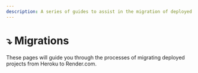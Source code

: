 ```yaml
---
description: A series of guides to assist in the migration of deployed projects from Heroku to Render
---
```


# ⤵ Migrations

These pages will guide you through the processes of migrating deployed projects from Heroku to Render.com.

